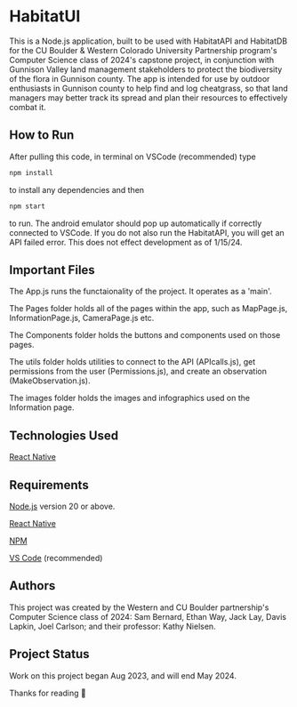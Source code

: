 # HabitatUI

This is a Node.js application, built to be used with HabitatAPI and HabitatDB for the CU Boulder & Western Colorado University Partnership program's Computer Science class of 2024's capstone project, in conjunction with Gunnison Valley land management stakeholders to protect the biodiversity of the flora in Gunnison county. The app is intended for use by outdoor enthusiasts in Gunnison county to help find and log cheatgrass, so that land managers may better track its spread and plan their resources to effectively combat it. 

## How to Run 
After pulling this code, in terminal on VSCode (recommended) type 
```bash
npm install
```
to install any dependencies and then 
```bash
npm start
```
to run.
The android emulator should pop up automatically if correctly connected to VSCode. If you do not also run the HabitatAPI, you will get an API failed error. This does not effect development as of 1/15/24.

## Important Files
The App.js runs the functaionality of the project. It operates as a 'main'.

The Pages folder holds all of the pages within the app, such as MapPage.js, InformationPage.js, CameraPage.js etc. 

The Components folder holds the buttons and components used on those pages. 

The utils folder holds utilities to connect to the API (APIcalls.js), get permissions from the user (Permissions.js), and create an observation (MakeObservation.js).

The images folder holds the images and infographics used on the Information page.

## Technologies Used
[React Native](https://reactnative.dev/)


## Requirements
[Node.js](https://nodejs.org/en) version 20 or above.

[React Native](https://reactnative.dev/docs/environment-setup)

[NPM](https://docs.npmjs.com/downloading-and-installing-node-js-and-npm)

[VS Code](https://code.visualstudio.com/download) (recommended)

## Authors 
This project was created by the Western and CU Boulder partnership's Computer Science class of 2024: Sam Bernard, Ethan Way, Jack Lay, Davis Lapkin, Joel Carlson; and their professor: Kathy Nielsen. 

## Project Status 
Work on this project began Aug 2023, and will end May 2024. 



Thanks for reading :purple_heart:


